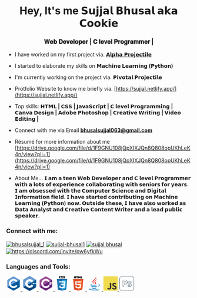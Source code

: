 <h1 align="center">Hey, It's me 𝗦𝘂𝗷𝗷𝗮𝗹 𝗕𝗵𝘂𝘀𝗮𝗹 𝗮𝗸𝗮 𝗖𝗼𝗼𝗸𝗶𝗲</h1>
<h3 align="center">𝐖𝐞𝐛 𝐃𝐞𝐯𝐞𝐥𝐨𝐩𝐞𝐫 | 𝐂 𝐥𝐞𝐯𝐞𝐥 𝐏𝐫𝐨𝐠𝐫𝐚𝐦𝐦𝐞𝐫 |</h3>


- I have worked on my first project via. [𝗔𝗹𝗽𝗵𝗮 𝗣𝗿𝗼𝗷𝗲𝗰𝘁𝗶𝗹𝗲](https://butwalwaterworldandfilterhouse.netlify.app)

- I started to elaborate my skills on **𝗠𝗮𝗰𝗵𝗶𝗻𝗲 𝗟𝗲𝗮𝗿𝗻𝗶𝗻𝗴 (𝗣𝘆𝘁𝗵𝗼𝗻)**

- I'm currently working on the project via. **𝗣𝗶𝘃𝗼𝘁𝗮𝗹 𝗣𝗿𝗼𝗷𝗲𝗰𝘁𝗶𝗹𝗲**

- Protfolio Website to know me briefly via. [https://sujjal.netlify.app/](https://sujjal.netlify.app/)

- Top skills:
 **𝗛𝗧𝗠𝗟 | 𝗖𝗦𝗦 | 𝗝𝗮𝘃𝗮𝗦𝗰𝗿𝗶𝗽𝘁 | 𝗖 𝗹𝗲𝘃𝗲𝗹 𝗣𝗿𝗼𝗴𝗿𝗮𝗺𝗺𝗶𝗻𝗴 | 𝗖𝗮𝗻𝘃𝗮 𝗗𝗲𝘀𝗶𝗴𝗻 | 𝗔𝗱𝗼𝗯𝗲 𝗣𝗵𝗼𝘁𝗼𝘀𝗵𝗼𝗽 | 𝗖𝗿𝗲𝗮𝘁𝗶𝘃𝗲 𝗪𝗿𝗶𝘁𝗶𝗻𝗴 | 𝗩𝗶𝗱𝗲𝗼 𝗘𝗱𝗶𝘁𝗶𝗻𝗴 |**

- Connect with me via Email **bhusalsujjal063@gmail.com**

- Résumé for more information about me [https://drive.google.com/file/d/1F9GNU108jQpXIXJQn8Q808opUKhLeK4n/view?pli=1](https://drive.google.com/file/d/1F9GNU108jQpXIXJQn8Q808opUKhLeK4n/view?pli=1)

- About Me... 
**𝗜 𝗮𝗺 𝗮 𝘁𝗲𝗲𝗻 𝗪𝗲𝗯 𝗗𝗲𝘃𝗲𝗹𝗼𝗽𝗲𝗿 𝗮𝗻𝗱 𝗖 𝗹𝗲𝘃𝗲𝗹 𝗣𝗿𝗼𝗴𝗿𝗮𝗺𝗺𝗲𝗿 𝘄𝗶𝘁𝗵 𝗮 𝗹𝗼𝘁𝘀 𝗼𝗳 𝗲𝘅𝗽𝗲𝗿𝗶𝗲𝗻𝗰𝗲 𝗰𝗼𝗹𝗹𝗮𝗯𝗼𝗿𝗮𝘁𝗶𝗻𝗴 𝘄𝗶𝘁𝗵 𝘀𝗲𝗻𝗶𝗼𝗿𝘀 𝗳𝗼𝗿 𝘆𝗲𝗮𝗿𝘀. 𝗜 𝗮𝗺 𝗼𝗯𝘀𝗲𝘀𝘀𝗲𝗱 𝘄𝗶𝘁𝗵 𝘁𝗵𝗲 𝗖𝗼𝗺𝗽𝘂𝘁𝗲𝗿 𝗦𝗰𝗶𝗲𝗻𝗰𝗲 𝗮𝗻𝗱 𝗗𝗶𝗴𝗶𝘁𝗮𝗹 𝗜𝗻𝗳𝗼𝗿𝗺𝗮𝘁𝗶𝗼𝗻 𝗳𝗶𝗲𝗹𝗱. 𝗜 𝗵𝗮𝘃𝗲 𝘀𝘁𝗮𝗿𝘁𝗲𝗱 𝗰𝗼𝗻𝘁𝗿𝗶𝗯𝘂𝘁𝗶𝗻𝗴 𝗼𝗻 𝗠𝗮𝗰𝗵𝗶𝗻𝗲 𝗟𝗲𝗮𝗿𝗻𝗶𝗻𝗴 (𝗣𝘆𝘁𝗵𝗼𝗻) 𝗻𝗼𝘄. 
𝗢𝘂𝘁𝘀𝗶𝗱𝗲 𝘁𝗵𝗲𝘀𝗲, 𝗜 𝗵𝗮𝘃𝗲 𝗮𝗹𝘀𝗼 𝘄𝗼𝗿𝗸𝗲𝗱 𝗮𝘀 𝗗𝗮𝘁𝗮 𝗔𝗻𝗮𝗹𝘆𝘀𝘁 𝗮𝗻𝗱 𝗖𝗿𝗲𝗮𝘁𝗶𝘃𝗲 𝗖𝗼𝗻𝘁𝗲𝗻𝘁 𝗪𝗿𝗶𝘁𝗲𝗿 𝗮𝗻𝗱 𝗮 𝗹𝗲𝗮𝗱 𝗽𝘂𝗯𝗹𝗶𝗰 𝘀𝗽𝗲𝗮𝗸𝗲𝗿.**

<h3 align="left">Connect with me:</h3>
<p align="left">
<a href="https://twitter.com/bhusalsujjal_1" target="blank"><img align="center" src="https://raw.githubusercontent.com/rahuldkjain/github-profile-readme-generator/master/src/images/icons/Social/twitter.svg" alt="bhusalsujjal_1" height="30" width="40" /></a>
<a href="https://linkedin.com/in/sujjal-bhusal1" target="blank"><img align="center" src="https://raw.githubusercontent.com/rahuldkjain/github-profile-readme-generator/master/src/images/icons/Social/linked-in-alt.svg" alt="sujjal-bhusal1" height="30" width="40" /></a>
<a href="https://fb.com/sujjal bhusal" target="blank"><img align="center" src="https://raw.githubusercontent.com/rahuldkjain/github-profile-readme-generator/master/src/images/icons/Social/facebook.svg" alt="sujjal bhusal" height="30" width="40" /></a>
<a href="https://discord.gg/https://discord.com/invite/pw6yfkWu" target="blank"><img align="center" src="https://raw.githubusercontent.com/rahuldkjain/github-profile-readme-generator/master/src/images/icons/Social/discord.svg" alt="https://discord.com/invite/pw6yfkWu" height="30" width="40" /></a>
</p>

<h3 align="left">Languages and Tools:</h3>
<p align="left"> <a href="https://www.cprogramming.com/" target="_blank" rel="noreferrer"> <img src="https://raw.githubusercontent.com/devicons/devicon/master/icons/c/c-original.svg" alt="c" width="40" height="40"/> </a> <a href="https://www.w3schools.com/cpp/" target="_blank" rel="noreferrer"> <img src="https://raw.githubusercontent.com/devicons/devicon/master/icons/cplusplus/cplusplus-original.svg" alt="cplusplus" width="40" height="40"/> </a> <a href="https://www.w3schools.com/cs/" target="_blank" rel="noreferrer"> <img src="https://raw.githubusercontent.com/devicons/devicon/master/icons/csharp/csharp-original.svg" alt="csharp" width="40" height="40"/> </a> <a href="https://www.w3schools.com/css/" target="_blank" rel="noreferrer"> <img src="https://raw.githubusercontent.com/devicons/devicon/master/icons/css3/css3-original-wordmark.svg" alt="css3" width="40" height="40"/> </a> <a href="https://www.w3.org/html/" target="_blank" rel="noreferrer"> <img src="https://raw.githubusercontent.com/devicons/devicon/master/icons/html5/html5-original-wordmark.svg" alt="html5" width="40" height="40"/> </a> <a href="https://www.java.com" target="_blank" rel="noreferrer"> <img src="https://raw.githubusercontent.com/devicons/devicon/master/icons/java/java-original.svg" alt="java" width="40" height="40"/> </a> <a href="https://developer.mozilla.org/en-US/docs/Web/JavaScript" target="_blank" rel="noreferrer"> <img src="https://raw.githubusercontent.com/devicons/devicon/master/icons/javascript/javascript-original.svg" alt="javascript" width="40" height="40"/> </a> <a href="https://www.photoshop.com/en" target="_blank" rel="noreferrer"> <img src="https://raw.githubusercontent.com/devicons/devicon/master/icons/photoshop/photoshop-line.svg" alt="photoshop" width="40" height="40"/> </a> </p>
